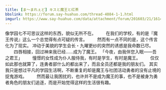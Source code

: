 ```yaml
---
title: [ま～まれぇど] キスと魔王と红茶
bbslink: https://forum.say-huahuo.com/thread-4084-1-1.html
imgurl: https://www.say-huahuo.com/data/attachment/forum/201603/21/161445zqqd050d90w1qzqp.jpg
---
```


像学园七不可思议这样的东西，貌似无所不在。
　　在我们的学校，有的是『魔王传说』这么一个总觉得有点可疑的传言。
　　然而有一点不同的是，这个传言化为了现实。
冲动于美貌的学生会长・九曜更纱的突然的诱惑是我命数已尽。
　　四唇相接，回过神来我已经……成为了魔王。
「今夜，由我伴您入眠——吾之君王」
　　憧憬的女性成为仆人服侍我，有时是学生，有时是魔王。
　　仅仅如此那也就算了，连勇者部什么的都出来了，而且全员还都是我的朋友们。
其实我只是想过平凡的学园生活啊，不断重复的却是魔王与社团活动勇者的没有止境的捉鬼游戏。
　　然而最让我困扰的，也许并不是成为魔王的事，也不是被身为勇者角色的朋友们追逐，而是开始觉得这样的生活很有趣。<!--more-->

